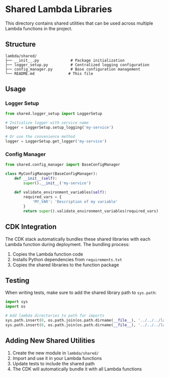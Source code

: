# Shared Lambda Libraries

This directory contains shared utilities that can be used across multiple Lambda functions in the project.

## Structure

```
lambda/shared/
├── __init__.py              # Package initialization
├── logger_setup.py          # Centralized logging configuration
├── config_manager.py        # Base configuration management
└── README.md               # This file
```

## Usage

### Logger Setup

```python
from shared.logger_setup import LoggerSetup

# Initialize logger with service name
logger = LoggerSetup.setup_logging('my-service')

# Or use the convenience method
logger = LoggerSetup.get_logger('my-service')
```

### Config Manager

```python
from shared.config_manager import BaseConfigManager

class MyConfigManager(BaseConfigManager):
    def __init__(self):
        super().__init__('my-service')
    
    def validate_environment_variables(self):
        required_vars = {
            'MY_VAR': 'Description of my variable'
        }
        return super().validate_environment_variables(required_vars)
```

## CDK Integration

The CDK stack automatically bundles these shared libraries with each Lambda function during deployment. The bundling process:

1. Copies the Lambda function code
2. Installs Python dependencies from `requirements.txt`
3. Copies the shared libraries to the function package

## Testing

When writing tests, make sure to add the shared library path to `sys.path`:

```python
import sys
import os

# Add lambda directories to path for imports
sys.path.insert(0, os.path.join(os.path.dirname(__file__), '../../../lambda/sns-status-updater'))
sys.path.insert(0, os.path.join(os.path.dirname(__file__), '../../../lambda'))
```

## Adding New Shared Utilities

1. Create the new module in `lambda/shared/`
2. Import and use it in your Lambda functions
3. Update tests to include the shared path
4. The CDK will automatically bundle it with all Lambda functions